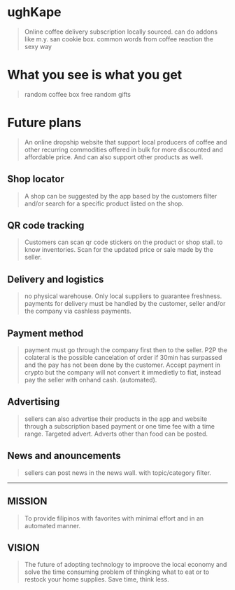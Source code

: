 # ughKape
  > Online coffee delivery subscription locally sourced.
  > can do addons like m.y. san cookie box.
  > common words from coffee reaction the sexy way

# What you see is what you get
  > random coffee box
  > free random gifts

# Future plans
  > An online dropship website that support local producers of coffee and other recurring commodities offered in bulk for more discounted and affordable price. And can also  support other products as well.

## Shop locator
  > A shop can be suggested by the app based by the customers filter and/or search for a specific product listed on the shop.

## QR code tracking
  > Customers can scan qr code stickers on the product or shop stall. to know inventories.
  Scan for the updated price or sale made by the seller.

## Delivery and logistics
  > no physical warehouse. Only local suppliers to guarantee freshness.
  payments for delivery must be handled by the customer, seller and/or the company via cashless payments.
 
## Payment method
  > payment must go through the company first then to the seller.
  P2P the colateral is the possible cancelation of order if 30min has surpassed and the pay has not been done by the customer.
  Accept payment in crypto but the company will not convert it immedietly to fiat, instead pay the seller with onhand cash. (automated).

## Advertising
  > sellers can also advertise their products in the app and website through a subscription based payment or one time fee with a time range.
  Targeted advert.
  Adverts other than food can be posted.

## News and anouncements
  > sellers can post news in the news wall.
  with topic/category filter.

----------------------------------------------------------------------------------------------

## MISSION
> To provide filipinos with favorites with minimal effort and in an automated manner.

## VISION
> The future of adopting technology to improove the local economy and solve the time consuming problem of thingking what to eat or to restock your home supplies.
> Save time, think less.
